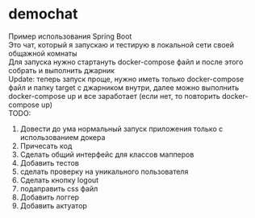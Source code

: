# demochat
Пример использования Spring Boot<br>
Это чат, который я запускаю и тестирую в локальной сети своей общажной комнаты<br>
Для запуска нужно стартануть docker-compose файл и после этого собрать и выполнить джарник<br>
Update: теперь запуск проще, нужно иметь только docker-compose файл и папку target с джарником внутри, далее можно выполнить docker-compose up и все заработает (если нет, то повторить docker-compose up)<br>
TODO: <br>
1) Довести до ума нормальный запуск приложения только с использованием докера
2) Причесать код
3) Сделать общий интерфейс для классов мапперов 
4) Добавить тестов 
5) сделать проверку на уникального пользователя
6) Сделать кнопку logout
7) подаправить css файл
8) Добавить логгер
9) Добавить актуатор



